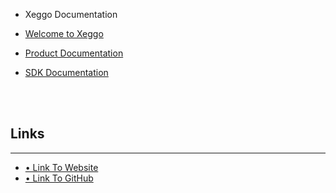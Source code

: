 - Xeggo Documentation

  
  


- [Welcome to Xeggo](README.md)
- [Product Documentation](product.md)
- [SDK Documentation](sdk.md)


<br><br>

## Links
------------------------------------
- [• Link To Website](https://xeggo.co/)
- [• Link To GitHub](https://github.com/OpenXeggo)
  